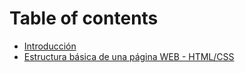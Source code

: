 # Table of contents

* [Introducción](README.md)
* [Estructura básica de una página WEB - HTML/CSS](estructura-pagina-web.md)

